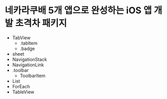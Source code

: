 # 네카라쿠배 5개 앱으로 완성하는 iOS 앱 개발 초격차 패키지

- TabView
    - .tabItem
    - .badge
- sheet
- NavigationStack
- NavigationLink
- .toolbar
    - ToolbarItem
- List
- ForEach
- TableView